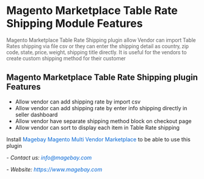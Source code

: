 <h1>Magento Marketplace Table Rate Shipping Module Features</h1>

<p><span style="color:rgb(99, 99, 99); font-family:roboto,helvetica neue,helvetica,arial,sans-serif; font-size:14px">Magento Marketplace Table Rate Shipping plugin allow Vendor can import Table Rates shipping via file csv or they can enter the shipping detail as country, zip code, state, price, weight, shipping title directly. It is useful for the vendors to create custom shipping method for their customer</span></p>

<h2>Magento Marketplace Table Rate Shipping plugin Features</h2>

<ul>
	<li style="text-align:left">Allow vendor can add shipping rate by import csv</li>
	<li style="text-align:left">Allow vendor can add shipping rate by enter info shipping directly in seller dashboard</li>
	<li style="text-align:left">Allow vendor have separate shipping method block on checkout page</li>
	<li style="text-align:left">Allow vendor can sort to display each item in Table Rate shipping</li>
</ul>

<p>Install&nbsp;<a href="https://www.magebay.com/magento-multi-vendor-marketplace-extension" style="box-sizing: border-box; background-color: transparent; color: rgb(3, 102, 214); text-decoration-line: none;">Magebay Magento Multi Vendor Marketplace</a>&nbsp;to be able to use this plugin</p>

<p><em>- Contact&nbsp;</em><em>us:</em><em>&nbsp;<a href="mailto:info@magebay.com" style="box-sizing: border-box; background-color: transparent; color: rgb(3, 102, 214); text-decoration-line: none;">info@magebay.com</a></em></p>

<p><em>- Website:&nbsp;<a href="https://www.magebay.com/" style="box-sizing: border-box; background-color: transparent; color: rgb(3, 102, 214); text-decoration-line: none;">https://www.magebay.com</a></em></p>
